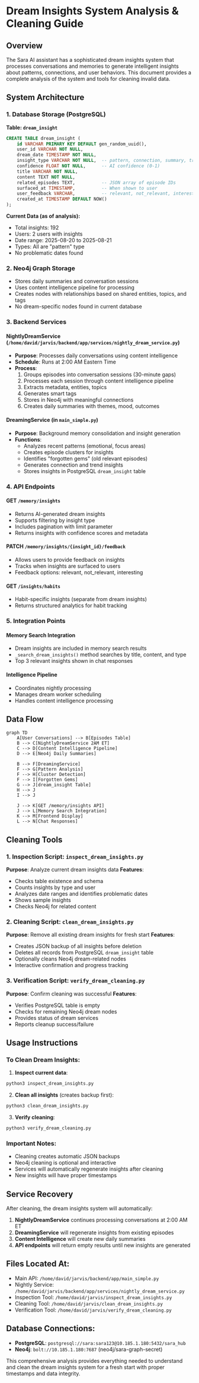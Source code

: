 # Dream Insights System Analysis & Cleaning Guide

## Overview
The Sara AI assistant has a sophisticated dream insights system that processes conversations and memories to generate intelligent insights about patterns, connections, and user behaviors. This document provides a complete analysis of the system and tools for cleaning invalid data.

## System Architecture

### 1. Database Storage (PostgreSQL)

**Table: `dream_insight`**
```sql
CREATE TABLE dream_insight (
    id VARCHAR PRIMARY KEY DEFAULT gen_random_uuid(),
    user_id VARCHAR NOT NULL,
    dream_date TIMESTAMP NOT NULL,
    insight_type VARCHAR NOT NULL,  -- pattern, connection, summary, trend, forgotten_gem
    confidence FLOAT NOT NULL,      -- AI confidence (0-1)
    title VARCHAR NOT NULL,
    content TEXT NOT NULL,
    related_episodes TEXT,          -- JSON array of episode IDs
    surfaced_at TIMESTAMP,          -- When shown to user
    user_feedback VARCHAR,          -- relevant, not_relevant, interesting
    created_at TIMESTAMP DEFAULT NOW()
);
```

**Current Data (as of analysis):**
- Total insights: 192
- Users: 2 users with insights
- Date range: 2025-08-20 to 2025-08-21
- Types: All are "pattern" type
- No problematic dates found

### 2. Neo4j Graph Storage
- Stores daily summaries and conversation sessions
- Uses content intelligence pipeline for processing
- Creates nodes with relationships based on shared entities, topics, and tags
- No dream-specific nodes found in current database

### 3. Backend Services

#### NightlyDreamService (`/home/david/jarvis/backend/app/services/nightly_dream_service.py`)
- **Purpose**: Processes daily conversations using content intelligence
- **Schedule**: Runs at 2:00 AM Eastern Time
- **Process**: 
  1. Groups episodes into conversation sessions (30-minute gaps)
  2. Processes each session through content intelligence pipeline
  3. Extracts metadata, entities, topics
  4. Generates smart tags
  5. Stores in Neo4j with meaningful connections
  6. Creates daily summaries with themes, mood, outcomes

#### DreamingService (in `main_simple.py`)
- **Purpose**: Background memory consolidation and insight generation
- **Functions**:
  - Analyzes recent patterns (emotional, focus areas)
  - Creates episode clusters for insights
  - Identifies "forgotten gems" (old relevant episodes)
  - Generates connection and trend insights
  - Stores insights in PostgreSQL `dream_insight` table

### 4. API Endpoints

#### GET `/memory/insights`
- Returns AI-generated dream insights
- Supports filtering by insight type
- Includes pagination with limit parameter
- Returns insights with confidence scores and metadata

#### PATCH `/memory/insights/{insight_id}/feedback`
- Allows users to provide feedback on insights
- Tracks when insights are surfaced to users
- Feedback options: relevant, not_relevant, interesting

#### GET `/insights/habits`
- Habit-specific insights (separate from dream insights)
- Returns structured analytics for habit tracking

### 5. Integration Points

#### Memory Search Integration
- Dream insights are included in memory search results
- `_search_dream_insights()` method searches by title, content, and type
- Top 3 relevant insights shown in chat responses

#### Intelligence Pipeline
- Coordinates nightly processing
- Manages dream worker scheduling
- Handles content intelligence processing

## Data Flow

```mermaid
graph TD
    A[User Conversations] --> B[Episodes Table]
    B --> C[NightlyDreamService 2AM ET]
    C --> D[Content Intelligence Pipeline]
    D --> E[Neo4j Daily Summaries]
    
    B --> F[DreamingService]
    F --> G[Pattern Analysis]
    F --> H[Cluster Detection]
    F --> I[Forgotten Gems]
    G --> J[dream_insight Table]
    H --> J
    I --> J
    
    J --> K[GET /memory/insights API]
    J --> L[Memory Search Integration]
    K --> M[Frontend Display]
    L --> N[Chat Responses]
```

## Cleaning Tools

### 1. Inspection Script: `inspect_dream_insights.py`
**Purpose**: Analyze current dream insights data
**Features**:
- Checks table existence and schema
- Counts insights by type and user
- Analyzes date ranges and identifies problematic dates
- Shows sample insights
- Checks Neo4j for related content

### 2. Cleaning Script: `clean_dream_insights.py`
**Purpose**: Remove all existing dream insights for fresh start
**Features**:
- Creates JSON backup of all insights before deletion
- Deletes all records from PostgreSQL `dream_insight` table
- Optionally cleans Neo4j dream-related nodes
- Interactive confirmation and progress tracking

### 3. Verification Script: `verify_dream_cleaning.py`
**Purpose**: Confirm cleaning was successful
**Features**:
- Verifies PostgreSQL table is empty
- Checks for remaining Neo4j dream nodes
- Provides status of dream services
- Reports cleanup success/failure

## Usage Instructions

### To Clean Dream Insights:

1. **Inspect current data**:
```bash
python3 inspect_dream_insights.py
```

2. **Clean all insights** (creates backup first):
```bash
python3 clean_dream_insights.py
```

3. **Verify cleaning**:
```bash
python3 verify_dream_cleaning.py
```

### Important Notes:
- Cleaning creates automatic JSON backups
- Neo4j cleaning is optional and interactive
- Services will automatically regenerate insights after cleaning
- New insights will have proper timestamps

## Service Recovery

After cleaning, the dream insights system will automatically:

1. **NightlyDreamService** continues processing conversations at 2:00 AM ET
2. **DreamingService** will regenerate insights from existing episodes
3. **Content Intelligence** will create new daily summaries
4. **API endpoints** will return empty results until new insights are generated

## Files Located At:
- Main API: `/home/david/jarvis/backend/app/main_simple.py`
- Nightly Service: `/home/david/jarvis/backend/app/services/nightly_dream_service.py`
- Inspection Tool: `/home/david/jarvis/inspect_dream_insights.py`
- Cleaning Tool: `/home/david/jarvis/clean_dream_insights.py`
- Verification Tool: `/home/david/jarvis/verify_dream_cleaning.py`

## Database Connections:
- **PostgreSQL**: `postgresql://sara:sara123@10.185.1.180:5432/sara_hub`
- **Neo4j**: `bolt://10.185.1.180:7687` (neo4j/sara-graph-secret)

This comprehensive analysis provides everything needed to understand and clean the dream insights system for a fresh start with proper timestamps and data integrity.